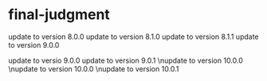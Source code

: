 # final-judgment
update to version 8.0.0
update to version 8.1.0
update to version 8.1.1
update to version 9.0.0

update to versio 9.0.0
update to version 9.0.1
\nupdate to version 10.0.0
\nupdate to version 10.0.0
\nupdate to version 10.0.1
